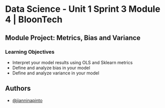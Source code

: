 # Data Science - Unit 1 Sprint 3 Module 4 | BloonTech
## Module Project: Metrics, Bias and Variance
### Learning Objectives
- Interpret your model results using OLS and Sklearn metrics
- Define and analyze bias in your model
- Define and analyze variance in your model


## Authors

- [@jianninapinto](https://www.github.com/jianninapinto)


